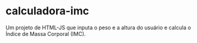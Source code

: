# calculadora-imc
Um projeto de HTML-JS que inputa o peso e a altura do usuário e calcula o Índice de Massa Corporal (IMC).